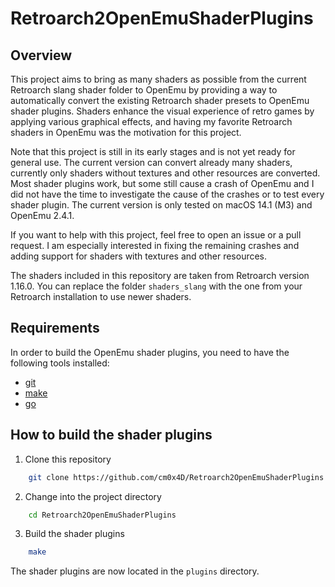 # Retroarch2OpenEmuShaderPlugins

## Overview

This project aims to bring as many shaders as possible from the current Retroarch slang shader folder to OpenEmu by 
providing a way to automatically convert the existing Retroarch shader presets to OpenEmu shader plugins. Shaders 
enhance the visual experience of retro games by applying various graphical effects, and having my favorite Retroarch 
shaders in OpenEmu was the motivation for this project.

Note that this project is still in its early stages and is not yet ready for general use. The current version can 
convert already many shaders, currently only shaders without textures and other resources are converted. Most shader
plugins work, but some still cause a crash of OpenEmu and I did not have the time to investigate the cause of the
crashes or to test every shader plugin. The current version is only tested on macOS 14.1 (M3) and OpenEmu 2.4.1.

If you want to help with this project, feel free to open an issue or a pull request. I am especially interested in
fixing the remaining crashes and adding support for shaders with textures and other resources.

The shaders included in this repository are taken from Retroarch version 1.16.0. You can replace the folder 
`shaders_slang` with the one from your Retroarch installation to use newer shaders.

## Requirements

In order to build the OpenEmu shader plugins, you need to have the following tools installed:

- [git](https://git-scm.com/)
- [make](https://www.gnu.org/software/make/)
- [go](https://golang.org/)

## How to build the shader plugins

1. Clone this repository

```bash
    git clone https://github.com/cm0x4D/Retroarch2OpenEmuShaderPlugins.git
```
2. Change into the project directory

```bash
    cd Retroarch2OpenEmuShaderPlugins
```

3. Build the shader plugins

```bash
    make
```

The shader plugins are now located in the `plugins` directory.

